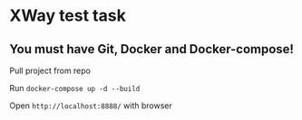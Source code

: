 # XWay test task

## You must have Git, Docker and Docker-compose!

Pull project from repo

Run `docker-compose up -d --build`

Open `http://localhost:8888/` with browser